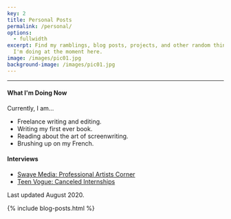 ```yaml
---
key: 2
title: Personal Posts
permalink: /personal/
options:
  - fullwidth
excerpt: Find my ramblings, blog posts, projects, and other random things that
  I'm doing at the moment here.
image: /images/pic01.jpg
background-image: /images/pic01.jpg
---
```

<hr style="margin:0 0 1em 0;" />

#### What I'm Doing Now

<p style="margin:0">Currently, I am...</p>

* Freelance writing and editing.
* Writing my first ever book.
* Reading about the art of screenwriting.
* Brushing up on my French.


#### Interviews

* [Swaye Media: Professional Artists Corner](https://swayemedia.wordpress.com/2020/07/31/aida-agaveya-writer/)
* [Teen Vogue: Canceled Internships](https://www.teenvogue.com/story/internships-canceled-coronavirus)

<span>Last updated August 2020.</span>

{% include blog-posts.html %}